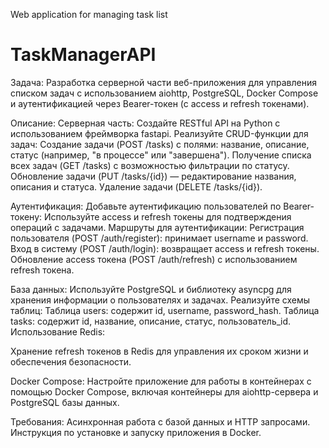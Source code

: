 Web application for managing task list
# TaskManagerAPI

Задача:
Разработка серверной части веб-приложения для управления списком задач с использованием aiohttp, PostgreSQL, Docker Compose и аутентификацией через Bearer-токен (с access и refresh токенами).

Описание:
Серверная часть:
Создайте RESTful API на Python с использованием фреймворка fastapi.
Реализуйте CRUD-функции для задач:
Создание задачи (POST /tasks) с полями: название, описание, статус (например, "в процессе" или "завершена").
Получение списка всех задач (GET /tasks) с возможностью фильтрации по статусу.
Обновление задачи (PUT /tasks/{id}) — редактирование названия, описания и статуса.
Удаление задачи (DELETE /tasks/{id}).

Аутентификация:
Добавьте аутентификацию пользователей по Bearer-токену:
Используйте access и refresh токены для подтверждения операций с задачами.
Маршруты для аутентификации:
Регистрация пользователя (POST /auth/register): принимает username и password.
Вход в систему (POST /auth/login): возвращает access и refresh токены.
Обновление access токена (POST /auth/refresh) с использованием refresh токена.

База данных:
Используйте PostgreSQL и библиотеку asyncpg для хранения информации о пользователях и задачах.
Реализуйте схемы таблиц:
Таблица users: содержит id, username, password_hash.
Таблица tasks: содержит id, название, описание, статус, пользователь_id.
Использование Redis:

Хранение refresh токенов в Redis для управления их сроком жизни и обеспечения безопасности.

Docker Compose:
Настройте приложение для работы в контейнерах с помощью Docker Compose, включая контейнеры для aiohttp-сервера и PostgreSQL базы данных.

Требования:
Асинхронная работа с базой данных и HTTP запросами.
Инструкция по установке и запуску приложения в Docker.
